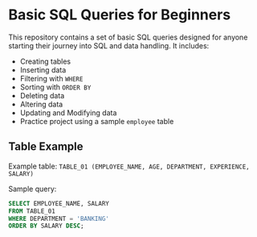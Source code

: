 # Basic SQL Queries for Beginners

This repository contains a set of basic SQL queries designed for anyone starting their journey into SQL and data handling. It includes:

- Creating tables
- Inserting data
- Filtering with `WHERE`
- Sorting with `ORDER BY`
- Deleting data
- Altering data
- Updating and Modifying data
- Practice project using a sample `employee` table

## Table Example

Example table: `TABLE_01 (EMPLOYEE_NAME, AGE, DEPARTMENT, EXPERIENCE, SALARY)`

Sample query:
```sql
SELECT EMPLOYEE_NAME, SALARY 
FROM TABLE_01 
WHERE DEPARTMENT = 'BANKING' 
ORDER BY SALARY DESC;
